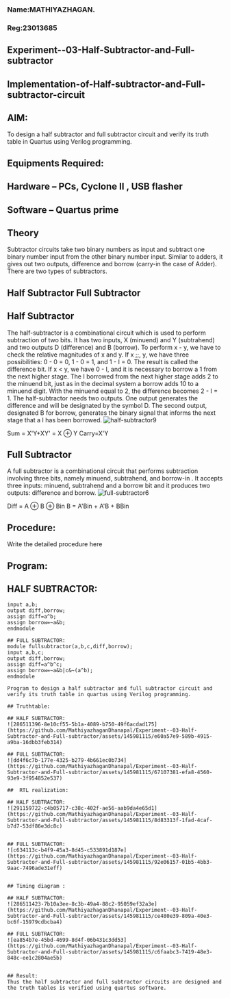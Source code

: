### Name:MATHIYAZHAGAN.
### Reg:23013685

## Experiment--03-Half-Subtractor-and-Full-subtractor
## Implementation-of-Half-subtractor-and-Full-subtractor-circuit
## AIM:
To design a half subtractor and full subtractor circuit and verify its truth table in Quartus using Verilog programming.

## Equipments Required:
## Hardware – PCs, Cyclone II , USB flasher
## Software – Quartus prime
## Theory
Subtractor circuits take two binary numbers as input and subtract one binary number input from the other binary number input. Similar to adders, it gives out two outputs, difference and borrow (carry-in the case of Adder). There are two types of subtractors.

## Half Subtractor Full Subtractor
## Half Subtractor
The half-subtractor is a combinational circuit which is used to perform subtraction of two bits. It has two inputs, X (minuend) and Y (subtrahend) and two outputs D (difference) and B (borrow). To perform x - y, we have to check the relative magnitudes of x and y. If x ;;, y, we have three possibilities: 0 - 0 = 0, 1 - 0 = 1, and 1 - I = 0. The result is called the difference bit. If x < y, we have 0 - I, and it is necessary to borrow a 1 from the next higher stage. The I borrowed from the next higher stage adds 2 to the minuend bit, just as in the decimal system a borrow adds 10 to a minuend digit. With the minuend equal to 2, the difference becomes 2 - I = 1. The half-subtractor needs two outputs. One output generates the difference and will be designated by the symbol D. The second output, designated B for borrow, generates the binary signal that informs the next stage that a I has been borrowed.
![half-subtractor9](https://user-images.githubusercontent.com/36288975/166112538-58c3bc7c-ee5d-4e6a-ac8d-8e8328efe27a.png)


Sum = X'Y+XY' = X ⊕ Y
Carry=X'Y

## Full Subtractor
A full subtractor is a combinational circuit that performs subtraction involving three bits, namely minuend, subtrahend, and borrow-in . It accepts three inputs: minuend, subtrahend and a borrow bit and it produces two outputs: difference and borrow. 
![full-subtractor6](https://user-images.githubusercontent.com/36288975/166112541-24c68359-3de8-4674-ae22-8272ffc385ed.png)


Diff = A ⊕ B ⊕ Bin B = A'Bin + A'B + BBin

## Procedure:
Write the detailed procedure here 


## Program:

## HALF SUBTRACTOR:
~~~module halfsubtractor(a,b,diff,borrow);
input a,b;
output diff,borrow;
assign diff=a^b;
assign borrow=~a&b;
endmodule

## FULL SUBTRACTOR:
module fullsubtractor(a,b,c,diff,borrow);
input a,b,c;
output diff,borrow;
assign diff=a^b^c;
assign borrow=~a&b|c&~(a^b);
endmodule

Program to design a half subtractor and full subtractor circuit and verify its truth table in quartus using Verilog programming.

## Truthtable:

## HALF SUBTRACTOR:
![286511396-8e10cf55-5b1a-4089-b750-49f6acdad175](https://github.com/MathiyazhaganDhanapal/Experiment--03-Half-Subtractor-and-Full-subtractor/assets/145981115/e60a57e9-589b-4915-a9ba-16dbb3feb314)

## FULL SUBTRACTOR:
![dd4f6c7b-177e-4325-b279-4b661ec0b734](https://github.com/MathiyazhaganDhanapal/Experiment--03-Half-Subtractor-and-Full-subtractor/assets/145981115/67107381-efa8-4560-93e9-3f954852e537)

##  RTL realization:

## HALF SUBTRACTOR:
![291159722-c4b05717-c38c-402f-ae56-aab9da4e65d1](https://github.com/MathiyazhaganDhanapal/Experiment--03-Half-Subtractor-and-Full-subtractor/assets/145981115/8d83313f-1fad-4caf-b7d7-53df86e3dc8c)


## FULL SUBTRACTOR:
![c634113c-b4f9-45a3-8d45-c533891d187e](https://github.com/MathiyazhaganDhanapal/Experiment--03-Half-Subtractor-and-Full-subtractor/assets/145981115/92e06157-01b5-4bb3-9aac-7496ade31eff)


## Timing diagram :

## HALF SUBTRACTOR:
![286511423-7b10a3ee-8c3b-49a4-88c2-95059ef32a3e](https://github.com/MathiyazhaganDhanapal/Experiment--03-Half-Subtractor-and-Full-subtractor/assets/145981115/ce480e39-809a-40e3-bc6f-15979cdbcba4)

## FULL SUBTRACTOR:
![ea854b7e-45bd-4699-8d4f-06b431c3dd53](https://github.com/MathiyazhaganDhanapal/Experiment--03-Half-Subtractor-and-Full-subtractor/assets/145981115/c6faabc3-7419-48e3-848c-ee1c2804ae5b)


## Result:
Thus the half subtractor and full subtractor circuits are designed and the truth tables is verified using quartus software.
